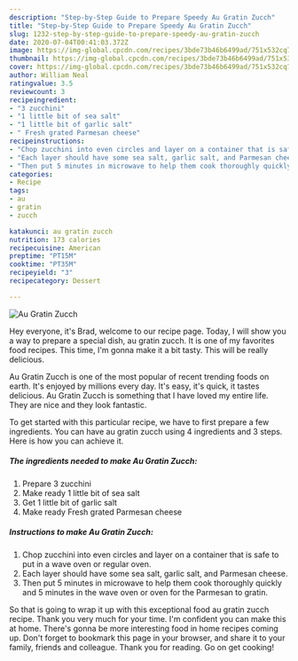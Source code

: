 ```yaml
---
description: "Step-by-Step Guide to Prepare Speedy Au Gratin Zucch"
title: "Step-by-Step Guide to Prepare Speedy Au Gratin Zucch"
slug: 1232-step-by-step-guide-to-prepare-speedy-au-gratin-zucch
date: 2020-07-04T00:41:03.372Z
image: https://img-global.cpcdn.com/recipes/3bde73b46b6499ad/751x532cq70/au-gratin-zucch-recipe-main-photo.jpg
thumbnail: https://img-global.cpcdn.com/recipes/3bde73b46b6499ad/751x532cq70/au-gratin-zucch-recipe-main-photo.jpg
cover: https://img-global.cpcdn.com/recipes/3bde73b46b6499ad/751x532cq70/au-gratin-zucch-recipe-main-photo.jpg
author: William Neal
ratingvalue: 3.5
reviewcount: 3
recipeingredient:
- "3 zucchini"
- "1 little bit of sea salt"
- "1 little bit of garlic salt"
- " Fresh grated Parmesan cheese"
recipeinstructions:
- "Chop zucchini into even circles and layer on a container that is safe to put in a wave oven or regular oven."
- "Each layer should have some sea salt, garlic salt, and Parmesan cheese."
- "Then put 5 minutes in microwave to help them cook thoroughly quickly and 5 minutes in the wave oven or oven for the Parmesan to gratin."
categories:
- Recipe
tags:
- au
- gratin
- zucch

katakunci: au gratin zucch 
nutrition: 173 calories
recipecuisine: American
preptime: "PT15M"
cooktime: "PT35M"
recipeyield: "3"
recipecategory: Dessert

---
```



![Au Gratin Zucch](https://img-global.cpcdn.com/recipes/3bde73b46b6499ad/751x532cq70/au-gratin-zucch-recipe-main-photo.jpg)

Hey everyone, it's Brad, welcome to our recipe page. Today, I will show you a way to prepare a special dish, au gratin zucch. It is one of my favorites food recipes. This time, I'm gonna make it a bit tasty. This will be really delicious.



Au Gratin Zucch is one of the most popular of recent trending foods on earth. It's enjoyed by millions every day. It's easy, it's quick, it tastes delicious. Au Gratin Zucch is something that I have loved my entire life. They are nice and they look fantastic.


To get started with this particular recipe, we have to first prepare a few ingredients. You can have au gratin zucch using 4 ingredients and 3 steps. Here is how you can achieve it.

<!--inarticleads1-->

##### The ingredients needed to make Au Gratin Zucch:

1. Prepare 3 zucchini
1. Make ready 1 little bit of sea salt
1. Get 1 little bit of garlic salt
1. Make ready  Fresh grated Parmesan cheese




<!--inarticleads2-->

##### Instructions to make Au Gratin Zucch:

1. Chop zucchini into even circles and layer on a container that is safe to put in a wave oven or regular oven.
1. Each layer should have some sea salt, garlic salt, and Parmesan cheese.
1. Then put 5 minutes in microwave to help them cook thoroughly quickly and 5 minutes in the wave oven or oven for the Parmesan to gratin.




So that is going to wrap it up with this exceptional food au gratin zucch recipe. Thank you very much for your time. I'm confident you can make this at home. There's gonna be more interesting food in home recipes coming up. Don't forget to bookmark this page in your browser, and share it to your family, friends and colleague. Thank you for reading. Go on get cooking!
